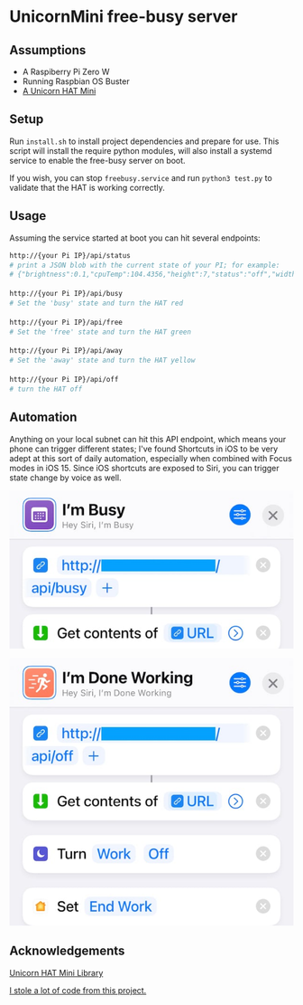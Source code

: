 # UnicornMini free-busy server

## Assumptions

* A Raspiberry Pi Zero W
* Running Raspbian OS Buster
* [A Unicorn HAT Mini](https://shop.pimoroni.com/products/unicorn-hat-mini)

## Setup

Run `install.sh` to install project dependencies and prepare for use. This script will install the require python modules, will also install a systemd service to enable the free-busy server on boot.

If you wish, you can stop `freebusy.service` and run `python3 test.py` to validate that the HAT is working correctly.

## Usage

Assuming the service started at boot you can hit several endpoints:

```bash
http://{your Pi IP}/api/status
# print a JSON blob with the current state of your PI; for example:
# {"brightness":0.1,"cpuTemp":104.4356,"height":7,"status":"off","width":17}

http://{your Pi IP}/api/busy
# Set the 'busy' state and turn the HAT red

http://{your Pi IP}/api/free
# Set the 'free' state and turn the HAT green

http://{your Pi IP}/api/away
# Set the 'away' state and turn the HAT yellow

http://{your Pi IP}/api/off
# turn the HAT off
```

## Automation

Anything on your local subnet can hit this API endpoint, which means your phone can trigger different states; I've found Shortcuts in iOS to be very adept at this sort of daily automation, especially when combined with Focus modes in iOS 15. Since iOS shortcuts are exposed to Siri, you can trigger state change by voice as well.

![I'm busy](images/busy.jpg)

![I'm done working](images/doneworking.jpg)

## Acknowledgements

[Unicorn HAT Mini Library](https://github.com/pimoroni/unicornhatmini-python)

[I stole a lot of code from this project.](https://www.eliostruyf.com/diy-building-busy-light-show-microsoft-teams-presence/)
